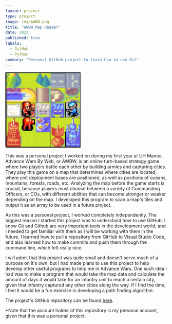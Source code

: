 ```yaml
---
layout: project
type: project
image: img/AWBW.png
title: "AWBW Map Reader"
date: 2023
published: true
labels:
  - GitHub
  - Python
summary: "Personal GitHub project to learn how to use Git"
---
```


<img class="img-fluid" src="../img/AWBW.png">


This was a personal project I worked on during my first year at UH Manoa. Advance Wars By Web, or AWBW, is an online turn-based strategy game where two players battle each other by building armies and capturing cities. They play this game on a map that determines where cities are located, where unit deployment bases are positioned, as well as positions of oceans, mountains, forests, roads, etc. Analyzing the map before the game starts is crucial, because players must choose between a variety of Commanding Officers, or COs, with different abilities that can become stronger or weaker depending on the map. I developed this program to scan a map's tiles and output it as an array to be used in a future project.

As this was a personal project, I worked completely independently. The biggest reason I started this project was to understand how to use GitHub. I know Git and Github are very important tools in the development world, and I needed to get familiar with them as I will be working with them in the future. I learned how to pull a repository from GitHub to Visual Studio Code, and also learned how to make commits and push them through the command line, which felt really nice.

I will admit that this project was quite small and doesn't serve much of a purpose on it's own, but I had made plans to use this project to help develop other useful programs to help me in Advance Wars. One such idea I had was to make a program that would take the map data and calculate the amount of days it would take for an infantry unit to reach a certain city, given that infantry captured any other cities along the way. If I find the time, I feel it would be a fun exercise in developing a path finding algorithm. 

The project's GitHub repository can be found [here](https://github.com/stickstetris/AWBW-Map-Reader).

*Note that the account holder of this repository is my personal account, given that this was a personal project.
